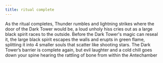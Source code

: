 ```yaml
---
title: ritual complete
---
```



As the ritual completes, Thunder rumbles and lightning strikes where the door of the Dark Tower would be, a loud unholy hiss cries out as a large black spirit races to the outside. Before the Dark Tower's magic can reseal it, the large black spirit escapes the walls and erupts in green flame, splitting it into 4 smaller souls that scatter like shooting stars. The Dark Tower’s barrier is complete again, but evil laughter and a cold chill goes down your spine hearing the rattling of bone from within the Antechamber